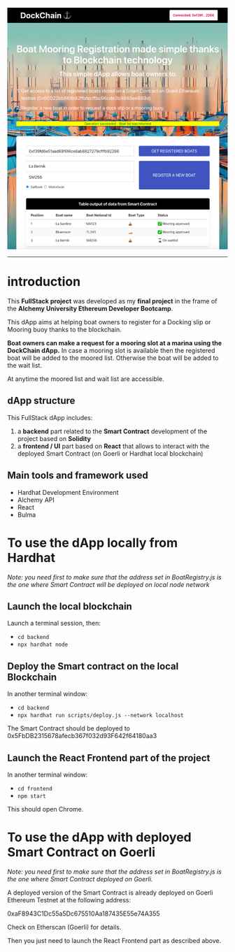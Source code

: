 ![My Image](dapp-screenshot_DockChain.png)

---

# introduction

This **FullStack project** was developed as my **final project** in the frame of the **Alchemy University Ethereum Developer Bootcamp**.

This dApp aims at helping boat owners to register for a Docking slip or Mooring buoy thanks to the blockchain.

**Boat owners can make a request for a mooring slot at a marina using the DockChain dApp.**
In case a mooring slot is available then the registered boat will be added to the moored list.
Otherwise the boat will be added to the wait list.

At anytime the moored list and wait list are accessible.

## dApp structure

This FullStack dApp includes:

1. a **backend** part related to the **Smart Contract** development of the project based on **Solidity**
2. a **frontend / UI** part based on **React** that allows to interact with the deployed Smart Contract (on Goerli or Hardhat local blockchain)

## Main tools and framework used

- Hardhat Development Environment
- Alchemy API
- React
- Bulma

# To use the dApp locally from Hardhat

_Note: you need first to make sure that the address set in BoatRegistry.js is the one where Smart Contract will be deployed on local node network_

## Launch the local blockchain

Launch a terminal session, then:

- `cd backend`
- `npx hardhat node`

## Deploy the Smart contract on the local Blockchain

In another terminal window:

- `cd backend`
- `npx hardhat run scripts/deploy.js --network localhost`

The Smart Contract should be deployed to 0x5FbDB2315678afecb367f032d93F642f64180aa3

## Launch the React Frontend part of the project

In another terminal window:

- `cd frontend`
- `npm start`

This should open Chrome.

# To use the dApp with deployed Smart Contract on Goerli

_Note: you need first to make sure that the address set in BoatRegistry.js is the one where Smart Contract deployed on Goerli._

A deployed version of the Smart Contract is already deployed on Goerli Ethereum Testnet at the following address:

0xaF8943C1Dc55a5Dc675510Aa187435E55e74A355

Check on Etherscan (Goerli) for details.

Then you just need to launch the React Frontend part as described above.
